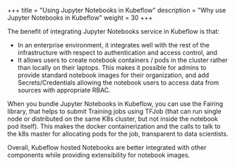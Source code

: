 +++
title = "Using Jupyter Notebooks in Kubeflow"
description = "Why use Jupyter Notebooks in Kubeflow"
weight = 30
+++


The benefit of integrating Jupyter Notebooks service in Kubeflow is that:

* In an enterprise environment, it integrates well with the rest of the infrastructure with respect to authentication and access control, and
* It allows users to create notebook containers / pods in the cluster rather than locally on their laptops.
This makes it possible for admins to provide standard notebook images for their organization, and add Secrets/Credentials allowing the notebook users to access data from sources with appropriate RBAC.

When you bundle Jupyter Notebooks in Kubeflow, you can use the Fairing library, that helps to submit Training jobs using TFJob (that can run single node or distributed on the same K8s cluster, but not inside the notebook pod itself). This makes the docker containerization and the calls to talk to the k8s master for allocating pods for the job, transparent to data scientists.

Overall, Kubeflow hosted Notebooks are better integrated with other components while providing extensibility for notebook images.
